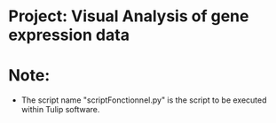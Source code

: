 # Project: Visual Analysis of gene expression data

# Note:
- The script name "scriptFonctionnel.py" is the script to be executed within Tulip software.

